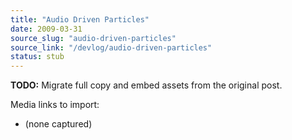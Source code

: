 ```yaml
---
title: "Audio Driven Particles"
date: 2009-03-31
source_slug: "audio-driven-particles"
source_link: "/devlog/audio-driven-particles"
status: stub
---
```

**TODO:** Migrate full copy and embed assets from the original post.

Media links to import:
- (none captured)
